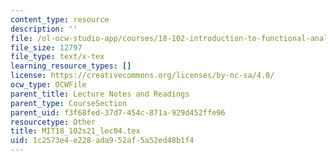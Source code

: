 ```yaml
---
content_type: resource
description: ''
file: /ol-ocw-studio-app/courses/18-102-introduction-to-functional-analysis-spring-2021/1c2573e4e228ada952af5a52ed48b1f4_MIT18_102s21_lec04.tex
file_size: 12797
file_type: text/x-tex
learning_resource_types: []
license: https://creativecommons.org/licenses/by-nc-sa/4.0/
ocw_type: OCWFile
parent_title: Lecture Notes and Readings
parent_type: CourseSection
parent_uid: f3f68fed-37d7-454c-871a-929d452ffe96
resourcetype: Other
title: MIT18_102s21_lec04.tex
uid: 1c2573e4-e228-ada9-52af-5a52ed48b1f4
---
```

